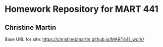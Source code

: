 # Homework Repository for MART 441 #
## Christine Martin ##

Base URL for site:  https://christinebmartin.github.io/MART441_work/
